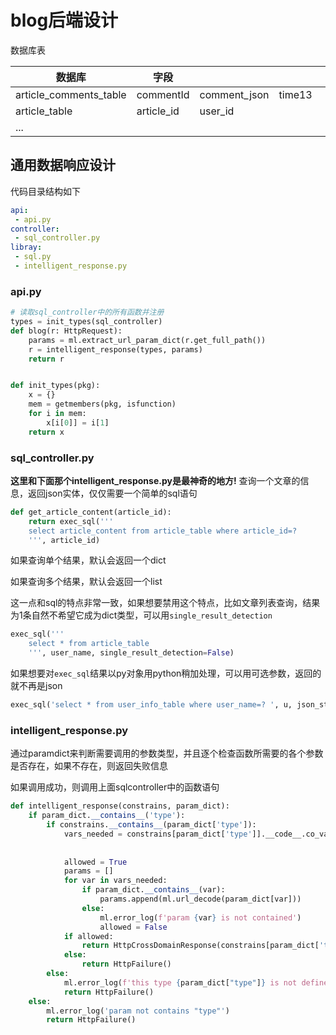 # blog后端设计
数据库表

|数据库 |字段| |||||||
| --- | --- | --- | --- | --- | --- | --- | --- | --- |
article_comments_table|commentId|comment_json|time13
article_table|article_id|user_id
...|


## 通用数据响应设计

代码目录结构如下
```yaml
api:
 - api.py
controller:
 - sql_controller.py
libray:
 - sql.py
 - intelligent_response.py
```

### api.py
```python
# 读取sql_controller中的所有函数并注册
types = init_types(sql_controller)
def blog(r: HttpRequest):
    params = ml.extract_url_param_dict(r.get_full_path())
    r = intelligent_response(types, params)
    return r


def init_types(pkg):
    x = {}
    mem = getmembers(pkg, isfunction)
    for i in mem:
        x[i[0]] = i[1]
    return x
```
### sql_controller.py
**这里和下面那个intelligent_response.py是最神奇的地方!**
查询一个文章的信息，返回json实体，仅仅需要一个简单的sql语句
```python
def get_article_content(article_id):
    return exec_sql('''
    select article_content from article_table where article_id=?
    ''', article_id)
```
如果查询单个结果，默认会返回一个dict

如果查询多个结果，默认会返回一个list

这一点和sql的特点非常一致，如果想要禁用这个特点，比如文章列表查询，结果为1条自然不希望它成为dict类型，可以用```single_result_detection```
```python
exec_sql('''
    select * from article_table
    ''', user_name, single_result_detection=False)
```

如果想要对```exec_sql```结果以py对象用python稍加处理，可以用可选参数，返回的就不再是json
```python
exec_sql('select * from user_info_table where user_name=? ', u, json_str=False)
```
### intelligent_response.py


通过paramdict来判断需要调用的参数类型，并且逐个检查函数所需要的各个参数是否存在，如果不存在，则返回失败信息

如果调用成功，则调用上面sqlcontroller中的函数语句
```python
def intelligent_response(constrains, param_dict):
    if param_dict.__contains__('type'):
        if constrains.__contains__(param_dict['type']):
            vars_needed = constrains[param_dict['type']].__code__.co_varnames[:
                                                                              constrains[param_dict[
                                                                                  'type']].__code__.co_argcount]
            allowed = True
            params = []
            for var in vars_needed:
                if param_dict.__contains__(var):
                    params.append(ml.url_decode(param_dict[var]))
                else:
                    ml.error_log(f'param {var} is not contained')
                    allowed = False
            if allowed:
                return HttpCrossDomainResponse(constrains[param_dict['type']](*params))
            else:
                return HttpFailure()
        else:
            ml.error_log(f'this type {param_dict["type"]} is not defined')
            return HttpFailure()
    else:
        ml.error_log('param not contains "type"')
        return HttpFailure()
```

